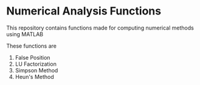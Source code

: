  # Numerical Analysis Functions
 
 This repository contains functions made for computing numerical methods using MATLAB
 
 These functions are
 
 1. False Position
 2. LU Factorization
 3. Simpson Method
 4. Heun's Method
